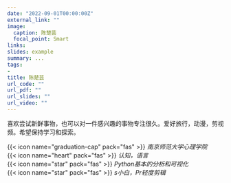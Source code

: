 ```yaml
---
date: "2022-09-01T00:00:00Z"
external_link: ""
image:
  caption: 陈楚芸
  focal_point: Smart
links: 
slides: example
summary: ...
tags:
- 
title: 陈楚芸
url_code: ""
url_pdf: ""
url_slides: ""
url_video: ""
---
```

喜欢尝试新鲜事物，也可以对一件感兴趣的事物专注很久。爱好旅行，动漫，剪视频。希望保持学习和探索。

{{< icon name="graduation-cap" pack="fas" >}} _南京师范大学心理学院_  
{{< icon name="heart" pack="fas" >}} _认知，语言_  
{{< icon name="star" pack="fas" >}} _Python基本的分析和可视化_  
{{< icon name="star" pack="fas" >}} _s小白，Pr轻度剪辑_  


